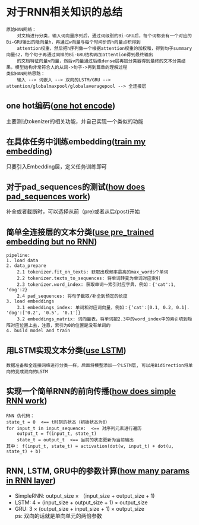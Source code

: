 # 对于RNN相关知识的总结
    原始HAN网络：
        对文档进行分类，输入词向量序列后，通过词级别的Bi-GRU后，每个词都会有一个对应的Bi-GRU输出的隐向量h，再通过w向量与每个时间步的h向量点积得到  
        attention权重，然后把h序列做一个根据attention权重的加权和，得到句子summary向量s2，每个句子再通过同样的Bi-GRU结构再加attention得到最终输出
        的文档特征向量v向量，然后v向量通过后级dense层再加分类器得到最终的文本分类结果。模型结构非常符合人的从词->句子->再到篇章的理解过程
    类似HAN网络思路：
        输入 --> 词嵌入 --> 双向的LSTM/GRU --> attention/globalmaxpool/globalaveragepool --> 全连接层
    
## one hot编码([one hot encode](https://github.com/wgq1995/nlp/blob/master/notes/one_hot.py))
主要测试tokenizer的相关功能，并自己实现一个类似的功能

## 在具体任务中训练embedding([train my embedding](https://github.com/wgq1995/nlp/blob/master/notes/train_embedding.py))
只要引入Embedding层，定义任务训练即可

## 对于pad_sequences的测试([how does pad_sequences work](https://github.com/wgq1995/nlp/blob/master/notes/pad_sequences.py))
补全或者截断时，可以选择从前（pre)或者从后(post)开始

## 简单全连接层的文本分类([use pre_trained embedding but no RNN](https://github.com/wgq1995/nlp/blob/master/notes/imdb_test_no_rnn.py))
    pipeline:
    1. load data
    2. data_prepare
        2.1 tokenizer.fit_on_texts: 获取出现频率最高的max_words个单词
        2.2 tokenizer.texts_to_sequences: 将单词转变为单词对应索引
        2.3 tokenizer.word_index: 获取单词～索引对应字典，例如：{'cat':1, 'dog':2}
        2.4 pad_sequences: 将句子截取/补全到预定的长度
    3. load embeddings
        3.1 embeddings_index: 单词和对应词向量，例如：{‘cat':[0.1, 0.2, 0.1]. 'dog':['0.2', '0.5', '0.1']}
        3.2 embeddings_matrix: 词向量表，将单词按2.3中的word_index中的索引填到矩阵对应位置上去，注意，索引为0的位置是没有单词的
    4. build model and train 
## 用LSTM实现文本分类([use LSTM](https://github.com/wgq1995/nlp/blob/master/notes/LSTM_example.py))
    数据准备和全连接网络进行分类一样，后面将模型添加一个LSTM层, 可以用Bidirection将单向的变成双向的LSTM

## 实现一个简单RNN的前向传播([how does simple RNN work](https://github.com/wgq1995/nlp/blob/master/notes/myRNN.py))
    RNN 伪代码：
    state_t = 0  <== t时刻的状态（初始状态为0）
    for input_t in input_sequence:  <== 对序列元素进行遍历
        output_t = f(input_t, state_t)
        state_t = output_t  <== 当前的状态更新为当前输出
    其中： f(input_t, state_t) = activation(dot(w, input_t) + dot(u, state_t) + b)

## RNN, LSTM, GRU中的参数计算([how many params in RNN layer](https://github.com/wgq1995/nlp/blob/master/notes/understand_RNN))
* SimpleRNN: output_size × （input_size + output_size + 1)
* LSTM: 4 × (input_size + output_size + 1) × output_size
* GRU: 3 × (output_size + input_size + 1) × output_size<br>
ps: 双向的话就是单向单元的两倍参数

